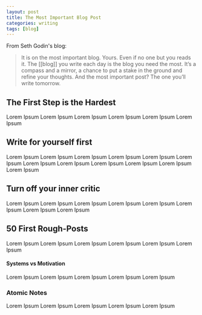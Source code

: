 ```yaml
---
layout: post
title: The Most Important Blog Post
categories: writing
tags: [blog]
---
```



From Seth Godin's blog: 

> It is on the most important blog. 
Yours. 
Even if no one but you reads it. The [[blog]] you write each day is the blog you need the most. It’s a 	compass and a mirror, a chance to put a stake in the ground and refine your thoughts. 
And the most important post? The one you’ll write tomorrow.

## The First Step is the Hardest
Lorem Ipsum Lorem Ipsum Lorem Ipsum Lorem Ipsum Lorem Ipsum Lorem Ipsum 

## Write for yourself first
Lorem Ipsum Lorem Ipsum Lorem Ipsum Lorem Ipsum Lorem Ipsum Lorem Ipsum Lorem Ipsum Lorem Ipsum Lorem Ipsum Lorem Ipsum Lorem Ipsum Lorem Ipsum 
## Turn off your inner critic
Lorem Ipsum Lorem Ipsum Lorem Ipsum Lorem Ipsum Lorem Ipsum Lorem Ipsum Lorem Ipsum Lorem Ipsum 
## 50 First Rough-Posts
Lorem Ipsum Lorem Ipsum Lorem Ipsum Lorem Ipsum Lorem Ipsum Lorem Ipsum 
#### Systems vs Motivation
Lorem Ipsum Lorem Ipsum Lorem Ipsum Lorem Ipsum Lorem Ipsum 

### Atomic Notes
Lorem Ipsum Lorem Ipsum Lorem Ipsum Lorem Ipsum Lorem Ipsum 